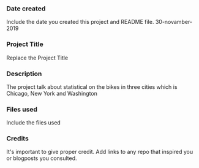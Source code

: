 ### Date created
Include the date you created this project and README file.
30-novamber-2019
### Project Title
Replace the Project Title

### Description
The project talk about statistical on the bikes in three cities which is Chicago, New York and Washington

### Files used
Include the files used

### Credits
It's important to give proper credit. Add links to any repo that inspired you or blogposts you consulted.

